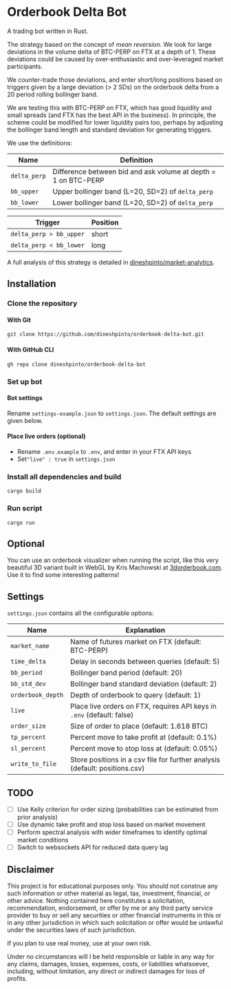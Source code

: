 # Orderbook Delta Bot

A trading bot written in Rust. 

The strategy based on the concept of *mean reversion*. We look for large deviations in the volume delta of BTC-PERP on 
FTX at a depth of 1. 
These deviations could be caused by over-enthusiastic and over-leveraged market participants.

We counter-trade those deviations, and enter short/long positions based on triggers given by a large deviation 
(> 2 SDs) on the orderbook delta  from a 20 period rolling bollinger band.

We are testing this with BTC-PERP on FTX, which has good liquidity and small spreads (and FTX has the best API 
in the business). In principle, the scheme could be modified for lower liquidity pairs too, perhaps by adjusting 
the bollinger band length and standard deviation for generating triggers.

We use the definitions: 

| Name         | Definition                                                     |
|--------------|----------------------------------------------------------------|
| `delta_perp` | Difference between bid and ask volume at depth = 1 on BTC-PERP |
| `bb_upper`   | Upper bollinger band (L=20, SD=2) of `delta_perp`              |
| `bb_lower`   | Lower bollinger band (L=20, SD=2) of `delta_perp`              |

| Trigger                 | Position |
|-------------------------|----------|
| `delta_perp > bb_upper` | short    |
| `delta_perp < bb_lower` | long     |

A full analysis of this strategy is detailed in 
[dineshpinto/market-analytics](https://github.com/dineshpinto/market-analytics).

## Installation
### Clone the repository
#### With Git
```shell
git clone https://github.com/dineshpinto/orderbook-delta-bot.git
```

#### With GitHub CLI
```shell
gh repo clone dineshpinto/orderbook-delta-bot
```

### Set up bot

#### Bot settings
Rename `settings-example.json` to `settings.json`. The default settings are given below.


#### Place live orders (optional)
- Rename `.env.example` to `.env`, and enter in your FTX API keys
- Set`"live" : true` in `settings.json`


### Install all dependencies and build
```shell
cargo build
```

### Run script
```shell
cargo run
```

## Optional
You can use an orderbook visualizer when running the script, like this very beautiful 3D variant built in WebGL by Kris Machowski at
[3dorderbook.com](https://www.3dorderbook.com). Use it to find some interesting patterns!

## Settings
`settings.json` contains all the configurable options:

| Name              | Explanation                                                                 |
|-------------------|-----------------------------------------------------------------------------|
| `market_name`     | Name of futures market on FTX (default: BTC-PERP)                           |
| `time_delta`      | Delay in seconds between queries (default: 5)                               |
| `bb_period`       | Bollinger band period (default: 20)                                         |
| `bb_std_dev`      | Bollinger band standard deviation (default: 2)                              |
| `orderbook_depth` | Depth of orderbook to query (default: 1)                                    |
| `live`            | Place live orders on FTX, requires API keys in `.env` (default: false)      |
| `order_size`      | Size of order to place (default: 1.618 BTC)                                 |
| `tp_percent`      | Percent move to take profit at (default: 0.1%)                              |
| `sl_percent`      | Percent move to stop loss at (default: 0.05%)                               |
| `write_to_file`   | Store positions in a csv file for further analysis (default: positions.csv) |

## TODO
- [ ] Use Kelly criterion for order sizing (probabilities can be estimated from prior analysis)
- [ ] Use dynamic take profit and stop loss based on market movement
- [ ] Perform spectral analysis with wider timeframes to identify optimal 
market conditions
- [ ] Switch to websockets API for reduced data query lag

## Disclaimer
This project is for educational purposes only. You should not construe any such information or other material as legal, tax, investment, financial, or other advice. Nothing contained here constitutes a solicitation, recommendation, endorsement, or offer by me or any third party service provider to buy or sell any securities or other financial instruments in this or in any other jurisdiction in which such solicitation or offer would be unlawful under the securities laws of such jurisdiction.

If you plan to use real money, use at your own risk.

Under no circumstances will I be held responsible or liable in any way for any claims, damages, losses, expenses, costs, or liabilities whatsoever, including, without limitation, any direct or indirect damages for loss of profits.
